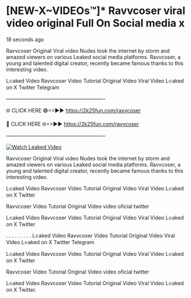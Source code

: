 # [NEW-X~VIDEOs™]* Ravvcoser viral video original Full On Social media x

18 seconds ago

Ravvcoser Original Viral video Nudes took the internet by storm and amazed viewers on various Leaked social media platforms. Ravvcoser, a young and talented digital creator, recently became famous thanks to this interesting video.

L𝚎aked Video Ravvcoser Video Tutorial Original Video Viral Video L𝚎aked on X Twitter Telegram

———————————————————-

🌐 CLICK HERE 🟢==►► https://2k25fun.com/ravvcoser

🔴 CLICK HERE 🌐==►► https://2k25fun.com/ravvcoser

———————————————————-

[![Watch Leaked Video](https://miro.medium.com/v2/resize:fit:828/format:webp/1*cilzJN44JGOrTw9NJCrNHA.gif "Watch Leaked Video")](https://2k25fun.com/ravvcoser)

Ravvcoser Original Viral video Nudes took the internet by storm and amazed viewers on various Leaked social media platforms. Ravvcoser, a young and talented digital creator, recently became famous thanks to this interesting video.

L𝚎aked Video Ravvcoser Video Tutorial Original Video Viral Video L𝚎aked on X Twitter

Ravvcoser Video Tutorial Original Video video oficial twitter

L𝚎aked Video Ravvcoser Video Tutorial Original Video Viral Video L𝚎aked on X Twitter

. . . . . . . . . L𝚎aked Video Ravvcoser Video Tutorial Original Video Viral Video L𝚎aked on X Twitter Telegram

L𝚎aked Video Ravvcoser Video Tutorial Original Video Viral Video L𝚎aked on X Twitter

Ravvcoser Video Tutorial Original Video video oficial twitter

L𝚎aked Video Ravvcoser Video Tutorial Original Video Viral Video L𝚎aked on X Twitter.